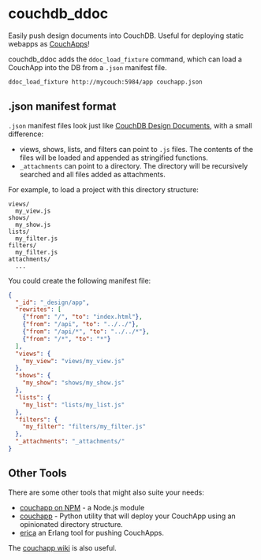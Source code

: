 # couchdb_ddoc

Easily push design documents into CouchDB. Useful for deploying static webapps as [CouchApps](http://docs.couchdb.org/en/2.0.0/couchapp/index.html)!

couchdb_ddoc adds the `ddoc_load_fixture` command, which can load a CouchApp into the DB from a `.json` manifest file.

```bash
ddoc_load_fixture http://mycouch:5984/app couchapp.json
```

## .json manifest format

`.json` manifest files look just like [CouchDB Design Documents](http://docs.couchdb.org/en/2.0.0/couchapp/ddocs.html), with a small difference:

- views, shows, lists, and filters can point to `.js` files. The contents of the files will be loaded and appended as stringified functions.
- `_attachments` can point to a directory. The directory will be recursively searched and all files added as attachments.

For example, to load a project with this directory structure:

```
views/
  my_view.js
shows/
  my_show.js
lists/
  my_filter.js
filters/
  my_filter.js
attachments/
  ...
```

You could create the following manifest file:

```json
{
  "_id": "_design/app",
  "rewrites": [
    {"from": "/", "to": "index.html"},
    {"from": "/api", "to": "../../"},
    {"from": "/api/*", "to": "../../*"},
    {"from": "/*", "to": "*"}
  ],
  "views": {
    "my_view": "views/my_view.js"
  },
  "shows": {
    "my_show": "shows/my_show.js"
  },
  "lists": {
    "my_list": "lists/my_list.js"
  },
  "filters": {
    "my_filter": "filters/my_filter.js"
  },
  "_attachments": "_attachments/"
}
```

## Other Tools

There are some other tools that might also suite your needs:

- [couchapp on NPM](https://www.npmjs.com/package/couchapp) - a Node.js module
- [couchapp](https://github.com/couchapp/couchapp) - Python utility that will deploy your CouchApp using an opinionated directory structure.
- [erica](https://github.com/benoitc/erica/) an Erlang tool for pushing CouchApps.

The [couchapp wiki](https://github.com/couchapp/couchapp/wiki) is also useful.